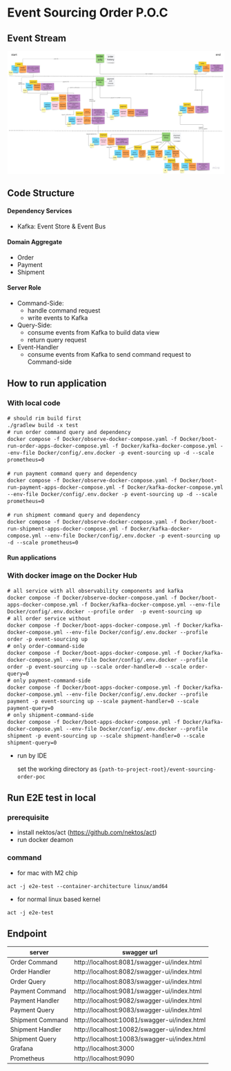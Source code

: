 # Event Sourcing Order P.O.C
## Event Stream
![event storm result](./doc-image/event_storming_result.jpg)
    
## Code Structure
#### Dependency Services
- Kafka: Event Store & Event Bus
#### Domain Aggregate
- Order
- Payment
- Shipment
#### Server Role
- Command-Side: 
  - handle command request 
  - write events to Kafka
- Query-Side: 
  - consume events from Kafka to build data view
  - return query request
- Event-Handler
  - consume events from Kafka to send command request to Command-side

## How to run application
### With local code
```shell
# should rim build first
./gradlew build -x test
# run order command query and dependency
docker compose -f Docker/observe-docker-compose.yaml -f Docker/boot-run-order-apps-docker-compose.yml -f Docker/kafka-docker-compose.yml --env-file Docker/config/.env.docker -p event-sourcing up -d --scale prometheus=0

# run payment command query and dependency
docker compose -f Docker/observe-docker-compose.yaml -f Docker/boot-run-payment-apps-docker-compose.yml -f Docker/kafka-docker-compose.yml --env-file Docker/config/.env.docker -p event-sourcing up -d --scale prometheus=0

# run shipment command query and dependency
docker compose -f Docker/observe-docker-compose.yaml -f Docker/boot-run-shipment-apps-docker-compose.yml -f Docker/kafka-docker-compose.yml --env-file Docker/config/.env.docker -p event-sourcing up -d --scale prometheus=0

```

#### Run applications 
### With docker image on the Docker Hub 
```shell
# all service with all observability components and kafka
docker compose -f Docker/observe-docker-compose.yaml -f Docker/boot-apps-docker-compose.yml -f Docker/kafka-docker-compose.yml --env-file Docker/config/.env.docker --profile order  -p event-sourcing up
# all order service without
docker compose -f Docker/boot-apps-docker-compose.yml -f Docker/kafka-docker-compose.yml --env-file Docker/config/.env.docker --profile order -p event-sourcing up
# only order-command-side
docker compose -f Docker/boot-apps-docker-compose.yml -f Docker/kafka-docker-compose.yml --env-file Docker/config/.env.docker --profile order -p event-sourcing up --scale order-handler=0 --scale order-query=0
# only payment-command-side
docker compose -f Docker/boot-apps-docker-compose.yml -f Docker/kafka-docker-compose.yml --env-file Docker/config/.env.docker --profile payment -p event-sourcing up --scale payment-handler=0 --scale payment-query=0
# only shipment-command-side
docker compose -f Docker/boot-apps-docker-compose.yml -f Docker/kafka-docker-compose.yml --env-file Docker/config/.env.docker --profile shipment -p event-sourcing up --scale shipment-handler=0 --scale shipment-query=0
``` 

- run by IDE 
  
  set the working directory as `{path-to-project-root}/event-sourcing-order-poc`

## Run E2E test in local

### prerequisite
- install nektos/act (https://github.com/nektos/act)
- run docker deamon
### command
- for mac with M2 chip
```
act -j e2e-test --container-architecture linux/amd64
```
- for normal linux based kernel
```
act -j e2e-test
```

## Endpoint

| server           | swagger url                                 |
|------------------|---------------------------------------------|
| Order Command    | http://localhost:8081/swagger-ui/index.html |
| Order Handler    | http://localhost:8082/swagger-ui/index.html |
| Order Query      | http://localhost:8083/swagger-ui/index.html |
| Payment Command  | http://localhost:9081/swagger-ui/index.html |
| Payment Handler  | http://localhost:9082/swagger-ui/index.html |
| Payment Query    | http://localhost:9083/swagger-ui/index.html |
| Shipment Command | http://localhost:10081/swagger-ui/index.html |
| Shipment Handler | http://localhost:10082/swagger-ui/index.html |
| Shipment Query   | http://localhost:10083/swagger-ui/index.html |
| Grafana          | http://localhost:3000                       |
| Prometheus       | http://localhost:9090                       |